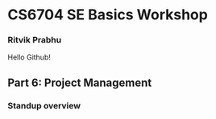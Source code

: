 # CS6704 SE Basics Workshop
### Ritvik Prabhu
Hello Github!

## Part 6: Project Management
### Standup overview
